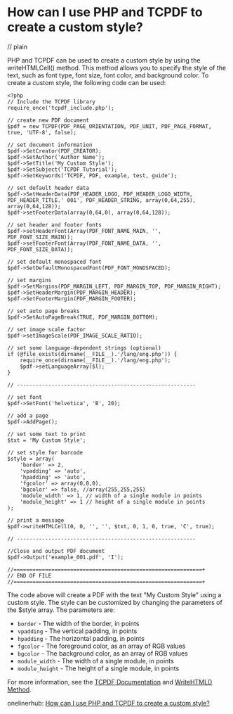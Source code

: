 # How can I use PHP and TCPDF to create a custom style?
// plain

PHP and TCPDF can be used to create a custom style by using the writeHTMLCell() method. This method allows you to specify the style of the text, such as font type, font size, font color, and background color. To create a custom style, the following code can be used:

```
<?php
// Include the TCPDF library
require_once('tcpdf_include.php');

// create new PDF document
$pdf = new TCPDF(PDF_PAGE_ORIENTATION, PDF_UNIT, PDF_PAGE_FORMAT, true, 'UTF-8', false);

// set document information
$pdf->SetCreator(PDF_CREATOR);
$pdf->SetAuthor('Author Name');
$pdf->SetTitle('My Custom Style');
$pdf->SetSubject('TCPDF Tutorial');
$pdf->SetKeywords('TCPDF, PDF, example, test, guide');

// set default header data
$pdf->SetHeaderData(PDF_HEADER_LOGO, PDF_HEADER_LOGO_WIDTH, PDF_HEADER_TITLE.' 001', PDF_HEADER_STRING, array(0,64,255), array(0,64,128));
$pdf->setFooterData(array(0,64,0), array(0,64,128));

// set header and footer fonts
$pdf->setHeaderFont(Array(PDF_FONT_NAME_MAIN, '', PDF_FONT_SIZE_MAIN));
$pdf->setFooterFont(Array(PDF_FONT_NAME_DATA, '', PDF_FONT_SIZE_DATA));

// set default monospaced font
$pdf->SetDefaultMonospacedFont(PDF_FONT_MONOSPACED);

// set margins
$pdf->SetMargins(PDF_MARGIN_LEFT, PDF_MARGIN_TOP, PDF_MARGIN_RIGHT);
$pdf->SetHeaderMargin(PDF_MARGIN_HEADER);
$pdf->SetFooterMargin(PDF_MARGIN_FOOTER);

// set auto page breaks
$pdf->SetAutoPageBreak(TRUE, PDF_MARGIN_BOTTOM);

// set image scale factor
$pdf->setImageScale(PDF_IMAGE_SCALE_RATIO);

// set some language-dependent strings (optional)
if (@file_exists(dirname(__FILE__).'/lang/eng.php')) {
	require_once(dirname(__FILE__).'/lang/eng.php');
	$pdf->setLanguageArray($l);
}

// ---------------------------------------------------------

// set font
$pdf->SetFont('helvetica', 'B', 20);

// add a page
$pdf->AddPage();

// set some text to print
$txt = 'My Custom Style';

// set style for barcode
$style = array(
	'border' => 2,
	'vpadding' => 'auto',
	'hpadding' => 'auto',
	'fgcolor' => array(0,0,0),
	'bgcolor' => false, //array(255,255,255)
	'module_width' => 1, // width of a single module in points
	'module_height' => 1 // height of a single module in points
);

// print a message
$pdf->writeHTMLCell(0, 0, '', '', $txt, 0, 1, 0, true, 'C', true);

// ---------------------------------------------------------

//Close and output PDF document
$pdf->Output('example_001.pdf', 'I');

//============================================================+
// END OF FILE
//============================================================+
```

The code above will create a PDF with the text "My Custom Style" using a custom style. The style can be customized by changing the parameters of the $style array. The parameters are:

* `border` - The width of the border, in points
* `vpadding` - The vertical padding, in points
* `hpadding` - The horizontal padding, in points
* `fgcolor` - The foreground color, as an array of RGB values
* `bgcolor` - The background color, as an array of RGB values
* `module_width` - The width of a single module, in points
* `module_height` - The height of a single module, in points

For more information, see the [TCPDF Documentation](https://tcpdf.org/docs/code/classTCPDF.html#ac7b1e3b5f8c0f9d3f62f0e7f6f5dd6d) and [WriteHTML() Method](https://tcpdf.org/docs/code/classTCPDF.html#acf0a7f5d6d9e8f7d7d9e8f7d7d9e8f7b).

onelinerhub: [How can I use PHP and TCPDF to create a custom style?](https://onelinerhub.com/php-tcpdf/how-can-i-use-php-and-tcpdf-to-create-a-custom-style)
